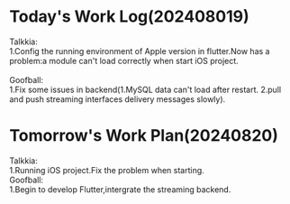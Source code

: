 # Today's Work Log(202408019)
Talkkia:\
1.Config the running environment of Apple version in flutter.Now has a problem:a module can't load correctly when start iOS project.\
<br/>
Goofball:\
1.Fix some issues in backend(1.MySQL data can't load after restart. 2.pull and push streaming interfaces delivery messages slowly).
# Tomorrow's Work Plan(20240820)
Talkkia:\
1.Running iOS project.Fix the problem when starting.
<br/>
Goofball:\
1.Begin to develop Flutter,intergrate the streaming backend.